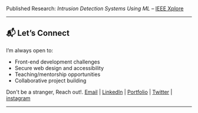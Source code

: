 <!-- Banner -->
<!-- <p align="center">
  <img src="./banner.png" alt="Ugochukwu Basil - Frontend Developer Banner" style="border-radius: 12px;" />
</p>

<h1 align="center">
 Hey, I’m Ugochukwu
</h1>

<p align="center">
  <em>Front-end developer • Cybersecurity enthusiast • Storyteller</em>  
</p>

Passionate about building responsive, performant, and accessible web experiences using **React**, **Next.js**, **TypeScript**, and **TailwindCSS**.

I enjoy designing with systems in mind—whether it’s UI architecture, application state, or secure flows. My projects are practical, user-focused, and built with scalability in mind.

Currently exploring how great interfaces meet strong security.

> _“Great software should feel invisible—secure, seamless, and built for humans.”_  
> — Ugochukwu

---

## 🧠 About Me

Ugochukwu Basil is a front-end developer who cares deeply about detail, performance, and building interfaces that feel as good as they look.  
He combines a sharp eye for design with a structured approach to development, using tools like **React**, **Next.js**, **TypeScript**, and **TailwindCSS** to bring products to life.

He’s also a **cybersecurity enthusiast**, regularly studying how frontend applications interact with the web securely—especially how to prevent common vulnerabilities while maintaining usability.  
When he’s not coding, he’s crafting stories—both through clean UI and written word.

### 🔍 What I Love Doing

- Architect reusable components and clean design systems
- Build tools that simplify workflows or solve real user problems
- Explore how security and frontend best practices intersect
- Collaborate with others on creative and meaningful projects

---

## 🌟 Featured Projects

| Project                                                                    | Description                                                                                               |
| -------------------------------------------------------------------------- | --------------------------------------------------------------------------------------------------------- |
| [**StreamR**](https://github.com/thebasilugo/streamr)                      | A real-time movie streaming platform powered by Firebase authentication and media reviews.                |
| [**CheckpointRide**](https://github.com/thebasilugo/checkpointride)        | Route and logistics planner with mapping features and scheduling UI.                                      |
| [**KicksConfetti**](https://github.com/thebasilugo/kicksconfetti)          | E-commerce app built for sneaker drops with secure payments and advanced filtering.                       |
| [**TaskFlow**](https://github.com/thebasilugo/taskflow)                    | Project/task manager with real-time updates and drag-and-drop support.                                    |
| [**Cyber Attack Detector**](https://ieeexplore.ieee.org/document/10124506) | Final year research project – Hybrid CNN-MLP model detecting anomalies in network traffic (95% accuracy). |

---

## 🛠 Tech & Tools

**Languages**  
JavaScript • TypeScript • HTML5 • CSS3 • Python

**Frameworks & Libraries**  
React • Next.js • TailwindCSS • Firebase • Firestore • Bootstrap • Material UI

**Tools & Platforms**  
VS Code • Git/GitHub • Figma • CapCut • Canva • REST APIs

**Learning**  
Secure front-end architecture • Node.js • Advanced React patterns

---

## 🎓 Academic Background

**BSc. Computer Science** – Landmark University

<!-- Final GPA: **4.07 / 5.00**  -->

Published Research: _Intrusion Detection Systems Using ML_ – [IEEE Xplore](https://ieeexplore.ieee.org/document/10124506)

---

## 📬 Let’s Connect

I’m always open to:

- Front-end development challenges
- Secure web design and accessibility
- Teaching/mentorship opportunities
- Collaborative project building

Don't be a stranger, Reach out!.
[Email](mailto:basilugo2@gmail.com) | [LinkedIn](https://linkedin.com/in/thebasilugo) | [Portfolio](https://thebasilugo.github.io/) | [Twitter](https://twitter.com/thebasilugo) | [instagram](https://instagram.com/thebasilugo)

---

<!--
## 📈 GitHub Stats

<div align="center">
  <img src="https://github-readme-stats.vercel.app/api?username=thebasilugo&show_icons=true&theme=tokyonight&border_radius=10&count_private=true" height="180" />
  <img src="https://github-readme-stats.vercel.app/api/top-langs/?username=thebasilugo&layout=compact&theme=tokyonight&border_radius=10" height="180" />
</div>

---

## 🟩 GitHub Contribution Heatmap

<div align="center">
  <img src="https://github-readme-activity-graph.vercel.app/graph?username=thebasilugo&theme=react-dark&hide_border=true&area=true" alt="GitHub Contribution Graph" />
</div>

---

## 🖼️ Personal Banner

<div align="center">
  <img src="https://raw.githubusercontent.com/thebasilugo/thebasilugo/main/assets/thebasilugo-banner.png" alt="thebasilugo banner" style="max-width: 100%;" />
</div>
-->
